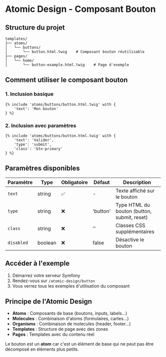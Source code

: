 # Atomic Design - Composant Bouton

## Structure du projet

```
templates/
├── atoms/
│   └── buttons/
│       └── button.html.twig    # Composant bouton réutilisable
├── pages/
│   └── home/
│       └── button-example.html.twig    # Page d'exemple
```

## Comment utiliser le composant bouton

### 1. Inclusion basique

```twig
{% include 'atoms/buttons/button.html.twig' with {
    'text': 'Mon bouton'
} %}
```

### 2. Inclusion avec paramètres

```twig
{% include 'atoms/buttons/button.html.twig' with {
    'text': 'Valider',
    'type': 'submit',
    'class': 'btn-primary'
} %}
```

## Paramètres disponibles

| Paramètre  | Type    | Obligatoire | Défaut   | Description                                 |
| ---------- | ------- | ----------- | -------- | ------------------------------------------- |
| `text`     | string  | ✅          | -        | Texte affiché sur le bouton                 |
| `type`     | string  | ❌          | 'button' | Type HTML du bouton (button, submit, reset) |
| `class`    | string  | ❌          | ''       | Classes CSS supplémentaires                 |
| `disabled` | boolean | ❌          | false    | Désactive le bouton                         |

## Accéder à l'exemple

1. Démarrez votre serveur Symfony
2. Rendez-vous sur `/atomic-design/button`
3. Vous verrez tous les exemples d'utilisation du composant

## Principe de l'Atomic Design

-   **Atoms** : Composants de base (boutons, inputs, labels...)
-   **Molecules** : Combinaison d'atoms (formulaires, cartes...)
-   **Organisms** : Combinaison de molecules (header, footer...)
-   **Templates** : Structure de page avec des zones
-   **Pages** : Templates avec du contenu réel

Le bouton est un **atom** car c'est un élément de base qui ne peut pas être décomposé en éléments plus petits.
